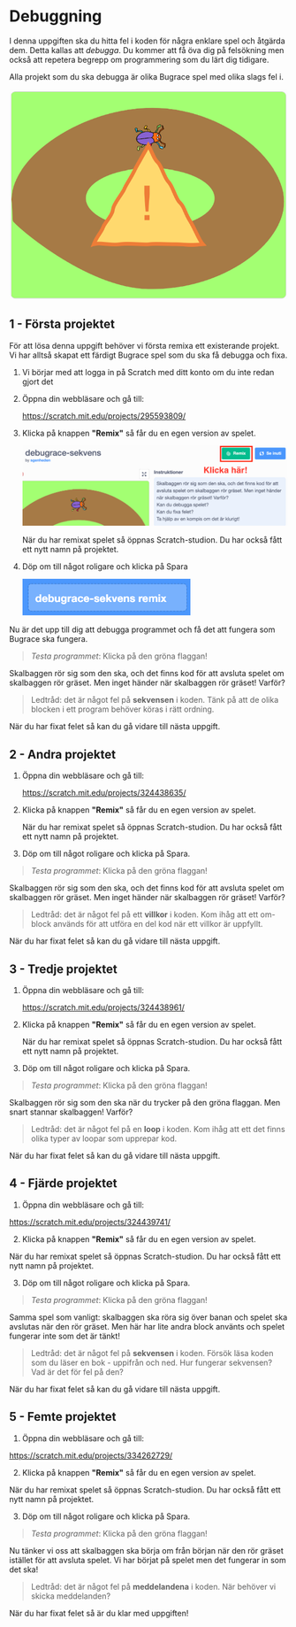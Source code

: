 # Debuggning

I denna uppgiften ska du hitta fel i koden för några enklare spel och åtgärda dem. Detta kallas att *debugga*. Du kommer att få öva dig på felsökning men också att repetera begrepp om programmering som du lärt dig tidigare.

Alla projekt som du ska debugga är olika Bugrace spel med olika slags fel i.

![image alt text](image0.png)

## 1 - Första projektet

För att lösa denna uppgift behöver vi första remixa ett existerande projekt. Vi har alltså skapat ett färdigt Bugrace spel som du ska få debugga och fixa.

1. Vi börjar med att logga in på Scratch med ditt konto om du inte redan gjort det


2. Öppna din webbläsare och gå till:

	<a href="https://scratch.mit.edu/projects/295593809/" target="_blank">https://scratch.mit.edu/projects/295593809/</a>

3. Klicka på knappen **"Remix"** så får du en egen version av spelet.

	![image alt text](image1.png)

	När du har remixat spelet så öppnas Scratch-studion. Du har också fått ett nytt namn på projektet.

4. Döp om till något roligare och klicka på Spara

	![image alt text](image2.png)


Nu är det upp till dig att debugga programmet och få det att fungera som Bugrace ska fungera.

> *Testa programmet*: Klicka på den gröna flaggan!

Skalbaggen rör sig som den ska, och det finns kod för att avsluta spelet om skalbaggen rör gräset. Men inget händer när skalbaggen rör gräset! Varför?

> Ledtråd: det är något fel på **sekvensen** i koden. Tänk på att de olika blocken i ett program behöver köras i rätt ordning.

När du har fixat felet så kan du gå vidare till nästa uppgift.


## 2 - Andra projektet  

1. Öppna din webbläsare och gå till:

	<a href="https://scratch.mit.edu/projects/324438635/" target="_blank">https://scratch.mit.edu/projects/324438635/</a>

2. Klicka på knappen **"Remix"** så får du en egen version av spelet.

	När du har remixat spelet så öppnas Scratch-studion. Du har också fått ett nytt namn på projektet.

3. Döp om till något roligare och klicka på Spara.

> *Testa programmet*: Klicka på den gröna flaggan!

Skalbaggen rör sig som den ska, och det finns kod för att avsluta spelet om skalbaggen rör gräset. Men inget händer när skalbaggen rör gräset! Varför?

> Ledtråd: det är något fel på ett **villkor** i koden. Kom ihåg att ett om-block används för att utföra en del kod när ett villkor är uppfyllt.

När du har fixat felet så kan du gå vidare till nästa uppgift.


## 3 - Tredje projektet

1. Öppna din webbläsare och gå till:

	<a href="https://scratch.mit.edu/projects/324438961/" target="_blank">https://scratch.mit.edu/projects/324438961/</a>

2. Klicka på knappen **"Remix"** så får du en egen version av spelet.

	När du har remixat spelet så öppnas Scratch-studion. Du har också fått ett nytt namn på projektet.

3. Döp om till något roligare och klicka på Spara.

> *Testa programmet*: Klicka på den gröna flaggan!

Skalbaggen rör sig som den ska när du trycker på den gröna flaggan. Men snart stannar skalbaggen! Varför?

> Ledtråd: det är något fel på en **loop** i koden. Kom ihåg att ett det finns olika typer av loopar som upprepar kod.

När du har fixat felet så kan du gå vidare till nästa uppgift.

## 4 - Fjärde projektet  

1. Öppna din webbläsare och gå till:

 <a href="https://scratch.mit.edu/projects/324439741/" target="_blank">https://scratch.mit.edu/projects/324439741/</a>

2. Klicka på knappen **"Remix"** så får du en egen version av spelet.

 När du har remixat spelet så öppnas Scratch-studion. Du har också fått ett nytt namn på projektet.

3. Döp om till något roligare och klicka på Spara.

> *Testa programmet*: Klicka på den gröna flaggan!

Samma spel som vanligt: skalbaggen ska röra sig över banan och spelet ska avslutas när den rör gräset. Men här har lite andra block använts och spelet fungerar inte som det är tänkt!

> Ledtråd: det är något fel på **sekvensen** i koden. Försök läsa koden som du läser en bok - uppifrån och ned. Hur fungerar sekvensen? Vad är det för fel på den?


När du har fixat felet så kan du gå vidare till nästa uppgift.

## 5 - Femte projektet

1. Öppna din webbläsare och gå till:

 <a href="https://scratch.mit.edu/projects/334262729/" target="_blank">https://scratch.mit.edu/projects/334262729/</a>

2. Klicka på knappen **"Remix"** så får du en egen version av spelet.

 När du har remixat spelet så öppnas Scratch-studion. Du har också fått ett nytt namn på projektet.

3. Döp om till något roligare och klicka på Spara.

> *Testa programmet*: Klicka på den gröna flaggan!

Nu tänker vi oss att skalbaggen ska börja om från början när den rör gräset istället för att avsluta spelet.
Vi har börjat på spelet men det fungerar in som det ska!

> Ledtråd: det är något fel på **meddelandena** i koden. När behöver vi skicka meddelanden?

När du har fixat felet så är du klar med uppgiften!
